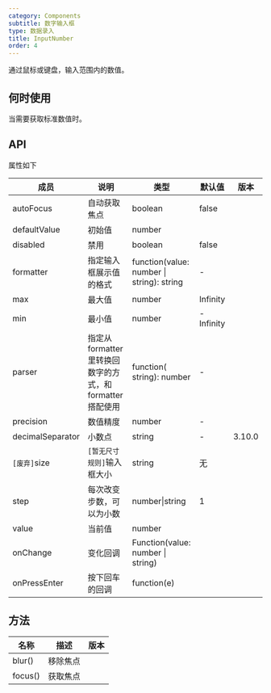 ```yaml
---
category: Components
subtitle: 数字输入框
type: 数据录入
title: InputNumber
order: 4
---
```


通过鼠标或键盘，输入范围内的数值。

## 何时使用

当需要获取标准数值时。

## API

属性如下

| 成员 | 说明 | 类型 | 默认值 | 版本 |
| --- | --- | --- | --- | --- |
| autoFocus | 自动获取焦点 | boolean | false |  |
| defaultValue | 初始值 | number |  |  |
| disabled | 禁用 | boolean | false |  |
| formatter | 指定输入框展示值的格式 | function(value: number \| string): string | - |  |
| max | 最大值 | number | Infinity |  |
| min | 最小值 | number | -Infinity |  |
| parser | 指定从 formatter 里转换回数字的方式，和 formatter 搭配使用 | function( string): number | - |  |
| precision | 数值精度 | number | - |  |
| decimalSeparator | 小数点 | string | - | 3.10.0 |
| `[废弃]`size | `[暂无尺寸规则]`输入框大小 | string | 无 |  |
| step | 每次改变步数，可以为小数 | number\|string | 1 |  |
| value | 当前值 | number |  |  |
| onChange | 变化回调 | Function(value: number \| string) |  |  |
| onPressEnter | 按下回车的回调 | function(e) |  |  |

## 方法

| 名称    | 描述     | 版本 |
| ------- | -------- | ---- |
| blur()  | 移除焦点 |      |
| focus() | 获取焦点 |      |
